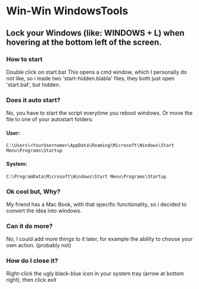 # Win-Win WindowsTools
## Lock your Windows (like: WINDOWS + L) when hovering at the bottom left of the screen.
### How to start
Double click on start.bat
This opens a cmd window, which I personally do not like, so i made two 'start-hidden.blabla' files, they both just open 'start.bat', but hidden.
### Does it auto start?
No, you have to start the script everytime you reboot windows.
Or move the file to one of your autostart folders:
#### User:
```
C:\Users\<YourUsername>\AppData\Roaming\Microsoft\Windows\Start Menu\Programs\Startup
```
#### System:
```
C:\ProgramData\Microsoft\Windows\Start Menu\Programs\Startup
```
### Ok cool but, Why?
My friend has a Mac Book, with that specific functionality, so i decided to convert the idea into windows.
### Can it do more?
No, I could add more things to it later, for example the ability to choose your own action. (probably not)
### How do I close it?
Right-click the ugly black-blue icon in your system tray (arrow at bottom right), then click exit